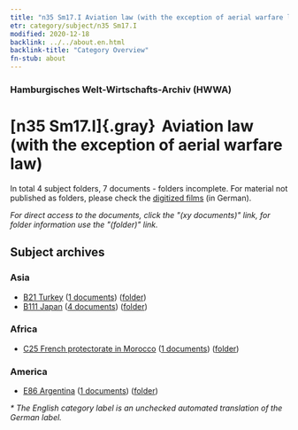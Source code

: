 ```yaml
---
title: "n35 Sm17.I Aviation law (with the exception of aerial warfare law)"
etr: category/subject/n35 Sm17.I
modified: 2020-12-18
backlink: ../../about.en.html
backlink-title: "Category Overview"
fn-stub: about
---
```


### Hamburgisches Welt-Wirtschafts-Archiv (HWWA)
# [n35 Sm17.I]{.gray}&#8201; Aviation law (with the exception of aerial warfare law)&#160; 





In total 4 subject folders, 7 documents - folders incomplete.
For material not published as folders, please check the [digitized films](/film/h1_sh) (in German).

_For direct access to the documents, click the "(xy documents)" link, for folder information use the "(folder)" link._

## Subject archives



### Asia

- [B21 Turkey](../../../geo/about.en.html#B21) (<a href="https://dfg-viewer.de/show/?tx_dlf[id]=https://pm20.zbw.eu/mets/sh/1411xx/141111/1456xx/145695/public.mets.en.xml" target="_blank">1 documents</a>) ([folder](http://purl.org/pressemappe20/folder/sh/141111,145695))
- [B111 Japan](../../../geo/about.en.html#B111) (<a href="https://dfg-viewer.de/show/?tx_dlf[id]=https://pm20.zbw.eu/mets/sh/1412xx/141272/1456xx/145695/public.mets.en.xml" target="_blank">4 documents</a>) ([folder](http://purl.org/pressemappe20/folder/sh/141272,145695))

### Africa

- [C25 French protectorate in Morocco](../../../geo/about.en.html#C25) (<a href="https://dfg-viewer.de/show/?tx_dlf[id]=https://pm20.zbw.eu/mets/sh/1413xx/141358/1456xx/145695/public.mets.en.xml" target="_blank">1 documents</a>) ([folder](http://purl.org/pressemappe20/folder/sh/141358,145695))

### America

- [E86 Argentina](../../../geo/about.en.html#E86) (<a href="https://dfg-viewer.de/show/?tx_dlf[id]=https://pm20.zbw.eu/mets/sh/1416xx/141692/1456xx/145695/public.mets.en.xml" target="_blank">1 documents</a>) ([folder](http://purl.org/pressemappe20/folder/sh/141692,145695))


_* The English category label is an unchecked automated translation of the German label._

